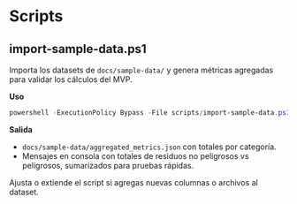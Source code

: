 ﻿# Scripts

## import-sample-data.ps1

Importa los datasets de `docs/sample-data/` y genera métricas agregadas para validar los cálculos del MVP.

**Uso**

```powershell
powershell -ExecutionPolicy Bypass -File scripts/import-sample-data.ps1
```

**Salida**
- `docs/sample-data/aggregated_metrics.json` con totales por categoría.
- Mensajes en consola con totales de residuos no peligrosos vs peligrosos, sumarizados para pruebas rápidas.

Ajusta o extiende el script si agregas nuevas columnas o archivos al dataset.
